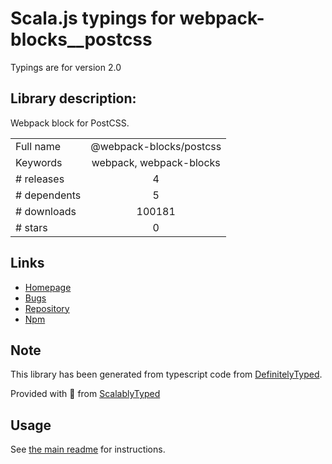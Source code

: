
# Scala.js typings for webpack-blocks__postcss

Typings are for version 2.0

## Library description:
Webpack block for PostCSS.

|                    |                 |
| ------------------ | :-------------: |
| Full name          | @webpack-blocks/postcss |
| Keywords           | webpack, webpack-blocks |
| # releases         | 4 |
| # dependents       | 5 |
| # downloads        | 100181 |
| # stars            | 0 |

## Links
- [Homepage](https://github.com/andywer/webpack-blocks#readme)
- [Bugs](https://github.com/andywer/webpack-blocks/issues)
- [Repository](https://github.com/andywer/webpack-blocks)
- [Npm](https://www.npmjs.com/package/%40webpack-blocks%2Fpostcss)
    


## Note
This library has been generated from typescript code from [DefinitelyTyped](https://definitelytyped.org).

Provided with :purple_heart: from [ScalablyTyped](https://github.com/oyvindberg/ScalablyTyped)

## Usage
See [the main readme](../../readme.md) for instructions.


